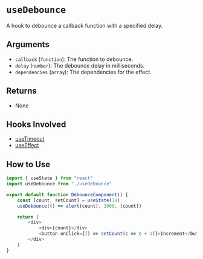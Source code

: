 # `useDebounce`

A hook to debounce a callback function with a specified delay.

## Arguments

- `callback` (`function`): The function to debounce.
- `delay` (`number`): The debounce delay in milliseconds.
- `dependencies` (`array`): The dependencies for the effect.

## Returns

- None

## Hooks Involved

- [useTimeout](./useTimeout.md)
- [useEffect](https://react.dev/reference/react/useEffect)

## How to Use

```js
import { useState } from "react"
import useDebounce from "./useDebounce"

export default function DebounceComponent() {
    const [count, setCount] = useState(10)
    useDebounce(() => alert(count), 1000, [count])

    return (
        <div>
            <div>{count}</div>
            <button onClick={() => setCount(c => c + 1)}>Increment</button>
        </div>
    )
}
```
